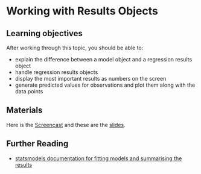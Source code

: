 # Working with Results Objects

## Learning objectives

After working through this topic, you should be able to:

- explain the difference between a model object and a regression results object
- handle regression results objects
- display the most important results as numbers on the screen
- generate predicted values for observations and plot them along with the data points

## Materials

Here is the
[Screencast](https://electure.uni-bonn.de/static/mh_default_org/engage-player/6b450eff-6996-4189-91a6-b4750508d39a/4eaea666-001d-4b3f-95dc-8323b389bb1b/49881abb-47d5-4090-8256-11bc742a4522.mp4)
and these are the [slides](statsmodels_regressions-results_objects.pdf).

## Further Reading

- [statsmodels documentation for fitting models and summarising the results ](https://www.statsmodels.org/stable/gettingstarted.html#model-fit-and-summary)
